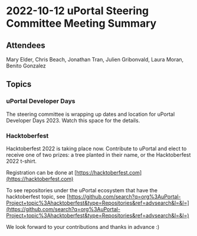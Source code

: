 # 2022-10-12 uPortal Steering Committee Meeting Summary

## Attendees

Mary Elder, Chris Beach, Jonathan Tran, Julien Gribonvald,
Laura Moran, Benito Gonzalez

## Topics

### uPortal Developer Days

The steering committee is wrapping up dates and location for uPortal Developer
Days 2023. Watch this space for the details.

### Hacktoberfest

Hacktoberfest 2022 is taking place now. Contribute to uPortal and elect to
receive one of two prizes: a tree planted in their name, or the Hacktoberfest
2022 t-shirt.

Registration can be done at [https://hacktoberfest.com](https://hacktoberfest.com)

To see repositories under the uPortal ecosystem that have the hacktoberfest
topic, see [https://github.com/search?q=org%3AuPortal-Project+topic%3Ahacktoberfest&type=Repositories&ref=advsearch&l=&l=](https://github.com/search?q=org%3AuPortal-Project+topic%3Ahacktoberfest&type=Repositories&ref=advsearch&l=&l=)

We look forward to your contributions and thanks in advance :)
